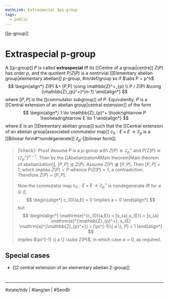 ```yaml
---
mathLink: Extraspecial $p$-group
tags:
  - public
---
```

[[p-group]]
# Extraspecial p-group

A [[p-group]] $P$ is called **extraspecial** iff its [[Centre of a group|centre]] $Z(P)$ has order $p$,
and the quotient $P / Z(P)$ is a nontrivial [[Elementary abelian group|elementary abelian]] $p$-group, #m/def/group 
so if $\abs P = p^n$
$$
\begin{align*}
Z(P) &= [P,P] \cong \mathbb{Z}^+_{p} \\
P / Z(P) &\cong (\mathbb{Z}_{p}^+)^{n-1}
\end{align*}
$$
where $[P,P]$ is the [[commutator subgroup]] of $P$.
Equivalently, $P$ is a [[Central extension of an abelian group|central extension]] of the form
$$
\begin{align*}
1 \to \mathbb{Z}_{p}^+ \hookrightarrow P \twoheadrightarrow E \to 1
\end{align*}
$$
where $E$ is an [[Elementary abelian group]]
such that the [[Central extension of an abelian group|associated commutator map]] $c_{0}: E \times E \to \mathbb{Z}_{p}$ is a [[Bilinear form#^nondegenerate]] $\mathbb{Z}_{p}$-[[bilinear form]].

> [!check]- Proof
> Assume $P$ is a $p$-group with $Z(P) \cong \mathbb{Z}_{p}^+$ and $P / Z(P) \cong (\mathbb{Z}_{p}^+)^{n-1}$.
> Then by the [[Abelianization#Main theorem|Main theorem of abelianization]], $[P,P] \trianglelefteq Z(P)$.
> Assume $Z(P) \not\trianglelefteq [P,P]$.
> Then $[P,P] = 1$, which implies $Z(P) = P$ whence $P / Z(P) = 1$, a contradiction.
> Therefore $Z(P) = [P,P]$.
> 
> Now the commutator map $c_{0} : E \times E \to \mathbb{Z}_{p}^+$ is nondegenerate iff for $a \in E$,
> $$
> \begin{align*}
> c_{0}(a,E) = 0 \implies a = 0
> \end{align*}
> $$
> but
> $$
> \begin{align*}
> \mathrm{e}^{c_{0}(a,E)}  = [s_{a},s_{E}] = [s_{a} \mathrm{e}^{\mathbb{Z}_{p}^+}, s_{E} \mathrm{e}^{\mathbb{Z}_{p}^+}] = [\pi^{-1}\{ a \}, P] = 1 
> \end{align*}
> $$
> implies $\pi^{-1} \{ a \} \sube Z(P)$, in which case $a = 0$, as required. <span class="QED"/>

## Special cases

- [[2 central extension of an elementary abelian 2-group]]

#
---
#state/tidy | #lang/en | #SemBr
